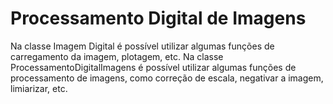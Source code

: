 # Processamento Digital de Imagens

Na classe Imagem Digital é possível utilizar algumas funções de carregamento da imagem, plotagem, etc.
Na classe ProcessamentoDigitalImagens é possível utilizar algumas funções de processamento de imagens, como correção de escala, negativar a imagem, limiarizar, etc.


